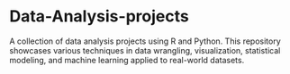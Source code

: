 # Data-Analysis-projects
A collection of data analysis projects using R and Python. This repository showcases various techniques in data wrangling, visualization, statistical modeling, and machine learning applied to real-world datasets.
